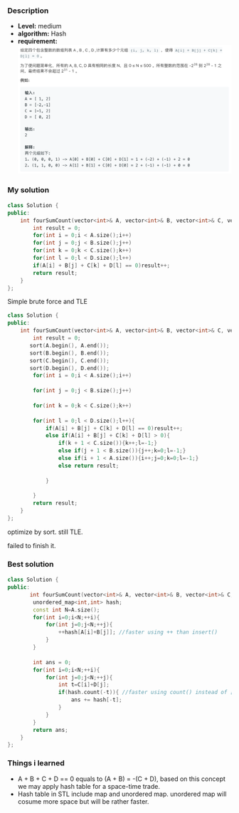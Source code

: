 ### Description

* **Level:** medium
* **algorithm:** Hash
* **requirement:**![require](images/454_require.png)



### My  solution

```c++
class Solution {
public:
    int fourSumCount(vector<int>& A, vector<int>& B, vector<int>& C, vector<int>& D) {
        int result = 0;
        for(int i = 0;i < A.size();i++)
        for(int j = 0;j < B.size();j++)
        for(int k = 0;k < C.size();k++)
        for(int l = 0;l < D.size();l++)
        if(A[i] + B[j] + C[k] + D[l] == 0)result++;
        return result;
    }
};
```

Simple brute force and TLE

```c++
class Solution {
public:
    int fourSumCount(vector<int>& A, vector<int>& B, vector<int>& C, vector<int>& D) {
        int result = 0;
       sort(A.begin(), A.end());
       sort(B.begin(), B.end());
       sort(C.begin(), C.end());
       sort(D.begin(), D.end());
        for(int i = 0;i < A.size();i++)

        for(int j = 0;j < B.size();j++)

        for(int k = 0;k < C.size();k++)

        for(int l = 0;l < D.size();l++){
            if(A[i] + B[j] + C[k] + D[l] == 0)result++;
            else if(A[i] + B[j] + C[k] + D[l] > 0){
                if(k + 1 < C.size()){k++;l=-1;}
                else if(j + 1 < B.size()){j++;k=0;l=-1;}
                else if(i + 1 < A.size()){i++;j=0;k=0;l=-1;}
                else return result;
                
            }

        }    
        return result;
    }
};
```

optimize by sort. still TLE.

failed to finish it.

### Best solution

```C++
class Solution {
public:
       int fourSumCount(vector<int>& A, vector<int>& B, vector<int>& C,vector<int>D) {
        unordered_map<int,int> hash;
        const int N=A.size();
        for(int i=0;i<N;++i){
            for(int j=0;j<N;++j){
                ++hash[A[i]+B[j]]; //faster using ++ than insert()
            }
        }
        
        int ans = 0;
        for(int i=0;i<N;++i){
            for(int j=0;j<N;++j){
                int t=C[i]+D[j];
                if(hash.count(-t)){ //faster using count() instead of []
                    ans += hash[-t];
                }
            }
        }
        return ans;
    }
};
```

### Things i learned

* A + B + C + D == 0 equals to (A + B) = -(C + D), based on this concept we may apply hash table for a space-time trade.
* Hash table in STL include map and unordered map. unordered map will cosume more space but will be rather faster.



















